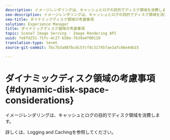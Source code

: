 ```yaml
---
description: イメージレンダリングは、キャッシュとログの目的でディスク領域を消費します。
seo-description: イメージレンダリングは、キャッシュとログの目的でディスク領域を消費します。
seo-title: ダイナミックディスク領域の考慮事項
solution: Experience Manager
title: ダイナミックディスク領域の考慮事項
topic: Scene7 Image Serving - Image Rendering API
uuid: fe8fd251-75fc-4c27-b58e-7b39a4f00118
translation-type: tm+mt
source-git-commit: 7bc7b3a86fbcdc57cfdc31745fae3afc06e44b15

---
```



# ダイナミックディスク領域の考慮事項{#dynamic-disk-space-considerations}

イメージレンダリングは、キャッシュとログの目的でディスク領域を消費します。

詳しくは、Logging and Cachingを参照してください。
